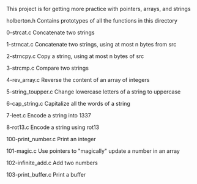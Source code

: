 This project is for getting more practice with pointers, arrays, and strings

holberton.h
Contains prototypes of all the functions in this directory

0-strcat.c
Concatenate two strings

1-strncat.c
Concatenate two strings, using at most n bytes from src

2-strncpy.c
Copy a string, using at most n bytes of src

3-strcmp.c
Compare two strings

4-rev_array.c
Reverse the content of an array of integers

5-string_toupper.c
Change lowercase letters of a string to uppercase

6-cap_string.c
Capitalize all the words of a string

7-leet.c
Encode a string into 1337

8-rot13.c
Encode a string using rot13

100-print_number.c
Print an integer

101-magic.c
Use pointers to "magically" update a number in an array

102-infinite_add.c
Add two numbers

103-print_buffer.c
Print a buffer

